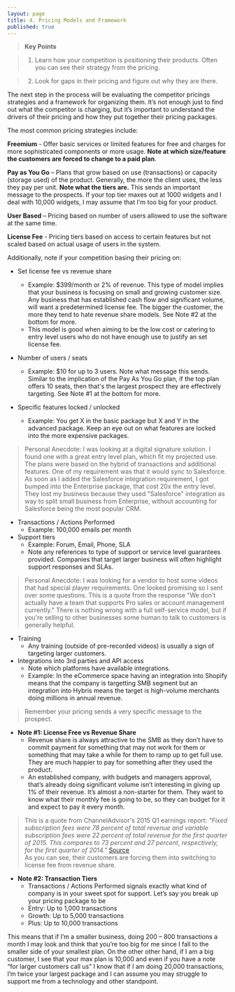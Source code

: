 ```yaml
---
layout: page
title: 4. Pricing Models and Framework
published: true
---
```


> **Key Points**

> 1. Learn how your competition is positioning their products. Often you can see their strategy from the pricing.

> 2. Look for gaps in their pricing and figure out why they are there.

The next step in the process will be evaluating the competitor pricings strategies and a framework for organizing them. It’s not enough just to find out what the competitor is charging, but it’s important to understand the drivers of their pricing and how they put together their pricing packages. 

The most common pricing strategies include:

**Freemium** - Offer basic services or limited features for free and charges for more sophisticated components or more usage. **Note at which size/feature the customers are forced to change to a paid plan**.

**Pay as You Go** – Plans that grow based on use (transactions) or capacity (storage used) of the product.  Generally, the more the client uses, the less they pay per unit. **Note what the tiers are.** This sends an important message to the prospects. If your top tier maxes out at 1000 widgets and I deal with 10,000 widgets, I may assume that I'm too big for your product.

**User Based** – Pricing based on number of users allowed to use the software at the same time.

**License Fee** - Pricing tiers based on access to certain features but not scaled based on actual usage of users in the system.

Additionally, note if your competition basing their pricing on:

- Set license fee vs revenue share
	- Example: $399/month or 2% of revenue. This type of model implies that your business is focusing on small and growing customer size. Any business that has established cash flow and significant volume, will want a predetermined license fee. The bigger the customer, the more they tend to hate revenue share models. See Note #2 at the bottom for more.
	- This model is good when aiming to be the low cost or catering to entry level users who do not have enough use to justify an set license fee.
    
- Number of users / seats
	- Example: $10 for up to 3 users.  Note what message this sends. Similar to the implication of the Pay As You Go plan, if the top plan offers 10 seats, then that's the largest prospect they are effectively targeting.  See Note #1 at the bottom for more.
    
- Specific features locked / unlocked
   - Example: You get X in the basic package but X and Y in the advanced package. Keep an eye out on what features are locked into the more expensive packages.

>Personal Anecdote: I was looking at a digital signature solution. I found one with a great entry level plan, which fit my projected use. The plans were based on the hybrid of transactions and additional features. One of my requirement was that it would sync to Salesforce. As soon as I added the Salesforce integration requirement, I got bumped into the Enterprise package, that cost 20x the entry level. They lost my business because they used "Salesforce" integration as way to split small business from Enterprise, without accounting for Salesforce being the most popular CRM.
   
- Transactions / Actions Performed
   - Example: 100,000 emails per month
- Support tiers
    - Example: Forum, Email, Phone, SLA
    - Note any references to type of support or service level guarantees provided. Companies that target larger business will often highlight support responses and SLAs. 

> Personal Anecdote: I was looking for a vendor to host some videos that had special player requirements. One looked promising so I sent over some questions. This is a quote from the response "We don’t actually have a team that supports Pro sales or account management currently."   There is nothing wrong with a full self-service model, but if you're selling to other businesses some human to talk to customers is generally helpful.
    
- Training
	- Any training (outside of pre-recorded videos) is usually a sign of targeting larger customers.
- Integrations into 3rd parties and API access
	- Note which platforms have available integrations.
	- Example: In the eCommerce space having an integration into Shopify means that the company is targetting SMB segment but an integration into Hybris means the target is high-volume merchants doing millions in annual revenue.


>Remember your pricing sends a very specific message to the prospect.



- **Note #1: License Free vs Revenue Share**
    - Revenue share is always attractive to the SMB as they don’t have to commit payment for something that may not work for them or something that may take a while for them to ramp up to get full use.  They are much happier to pay for something after they used the product. 
    - An established company, with budgets and managers approval, that’s already doing significant volume isn’t interesting in giving up 1% of their revenue. It’s almost a non-starter for them.  They want to know what their monthly fee is going to be, so they can budget for it and expect to pay it every month. 

> This is a quote from ChannelAdvisor's 2015 Q1 earnings report: *"Fixed subscription fees were 78 percent of total revenue and variable subscription fees were 22 percent of total revenue for the first quarter of 2015. This compares to 73 percent and 27 percent, respectively, for the first quarter of 2014."* [Source](http://www.channeladvisor.com/channeladvisor-announces-first-quarter-2015-financial-results/)  
As you can see, their customers are forcing them into switching to license fee from revenue share.

- **Note #2: Transaction Tiers**
	- Transactions / Actions Performed signals exactly what kind of company is in your sweet spot for support.  Let’s say you break up your pricing package to  be
     - Entry: Up to 1,000 transactions
     - Growth: Up to 5,000 transactions
     - Plus: Up to 10,000 transactions
     
This means that if I’m a smaller business, doing 200 – 800 transactions a month I may look and think that you’re too big for me since I fall to the smaller side of your smallest plan. On the other other hand, if I am a big customer, I see that your max plan is 10,000 and even if you have a note “for larger customers call us” I know that if I am doing 20,000 transactions, I’m twice your largest package and I can assume you may struggle to support me from a technology and other standpoint.

